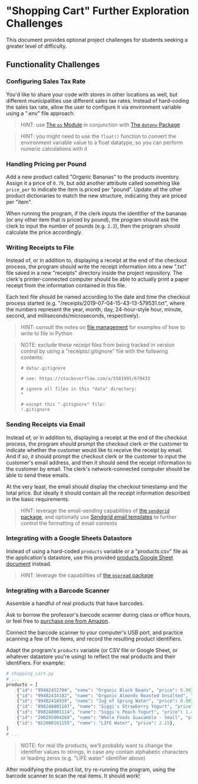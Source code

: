 # "Shopping Cart" Further Exploration Challenges

This document provides optional project challenges for students seeking a greater level of difficulty.

## Functionality Challenges

### Configuring Sales Tax Rate

You'd like to share your code with stores in other locations as well, but different municipalities use different sales tax rates. Instead of hard-coding the sales tax rate, allow the user to configure it via environment variable using a ".env" file approach.

> HINT: use [The `os` Module](/notes/python/modules/os.md) in conjunction with [The `dotenv` Package](/notes/python/packages/dotenv.md)

> HINT: you might need to use the `float()` function to convert the environment variable value to a float datatype, so you can perform numeric calculations with it

### Handling Pricing per Pound

Add a new product called "Organic Bananas" to the products inventory. Assign it a price of `0.79`, but add another attribute called something like `price_per` to indicate the item is priced per "pound". Update all the other product dictionaries to match the new structure, indicating they are priced per "item".

When running the program, if the clerk inputs the identifier of the bananas (or any other item that is priced by pound), the program should ask the clerk to input the number of pounds (e.g. `2.2`), then the program should calculate the price accordingly.

### Writing Receipts to File

Instead of, or in addition to, displaying a receipt at the end of the checkout process, the program should write the receipt information into a new ".txt" file saved in a new "receipts" directory inside the project repository. The clerk's printer-connected computer should be able to actually print a paper receipt from the information contained in this file.

Each text file should be named according to the date and time the checkout process started (e.g. "/receipts/2019-07-04-15-43-13-579531.txt", where the numbers represent the year, month, day, 24-hour-style hour, minute, second, and milliseconds/microseconds, respectively).

> HINT: consult the notes on [file management](/notes/python/file-management.md) for examples of how to write to file in Python

> NOTE: exclude these receipt files from being tracked in version control by using a "receipts/.gitignore" file with the following contents:
>
>     # data/.gitignore
>
>     # see: https://stackoverflow.com/a/5581995/670433
>
>     # ignore all files in this "data" directory:
>     *
>
>     # except this ".gitignore" file:
>     !.gitignore

### Sending Receipts via Email

Instead of, or in addition to, displaying a receipt at the end of the checkout process, the program should prompt the checkout clerk or the customer to indicate whether the customer would like to receive the receipt by email. And if so, it should prompt the checkout clerk or the customer to input the customer's email address, and then it should send the receipt information to the customer by email. The clerk's network-connected computer should be able to send these emails.

At the very least, the email should display the checkout timestamp and the total price. But ideally it should contain all the receipt information described in the basic requirements.

> HINT: leverage the email-sending capabilities of [the `sendgrid` package](/notes/python/packages/sendgrid.md), and optionally use [Sendgrid email templates](/notes/python/packages/sendgrid.md#email-templates) to further control the formatting of email contents

### Integrating with a Google Sheets Datastore

Instead of using a hard-coded `products` variable or a "products.csv" file as the application's datastore, use this provided [products Google Sheet document](https://docs.google.com/spreadsheets/d/1ItN7Cc2Yn4K90cMIsxi2P045Gzw0y2JHB_EkV4mXXpI/edit?usp=sharing) instead.

> HINT: leverage the capabilities of [the `gspread` package](/notes/python/packages/gspread.md)

### Integrating with a Barcode Scanner

Assemble a handful of real products that have barcodes.

Ask to borrow the professor's barcode scanner during class or office hours, or feel free to [purchase one from Amazon](https://www.amazon.com/gp/product/B003OUQ174/ref=ppx_yo_dt_b_asin_title_o03__o00_s00?ie=UTF8&psc=1).

Connect the barcode scanner to your computer's USB port, and practice scanning a few of the items, and record the resulting product identifiers.

Adapt the program's `products` variable (or CSV file or Google Sheet, or whatever datastore you're using) to reflect the real products and their identifiers. For example:

```py
# shopping_cart.py
# ...
products = [
    {"id": "99482452704", "name": "Organic Black Beans", "price": 0.99},
    {"id": "99482434182", "name": "Organic Almonds Roasted Unsalted", "price": 7.33},
    {"id": "99482418939", "name": "Jug of Spring Water", "price": 0.99},
    {"id": "898248001107", "name": "Siggi's Strawberry Yogurt", "price": 1.45},
    {"id": "898248001114", "name": "Siggi's Peach Yogurt", "price": 1.45},
    {"id": "290295004269", "name": "Whole Foods Guacamole - Small", "price": 6.50},
    {"id": "012000161155", "name": "LIFE Water", "price": 2.15},
]
# ...
```

> NOTE: for real life products, we'll probably want to change the identifier values to strings, in case any contain alphabetic characters or leading zeros (e.g. "LIFE water" identifier above)

After modifying the product list, try re-running the program, using the barcode scanner to scan the real items. It should work!
